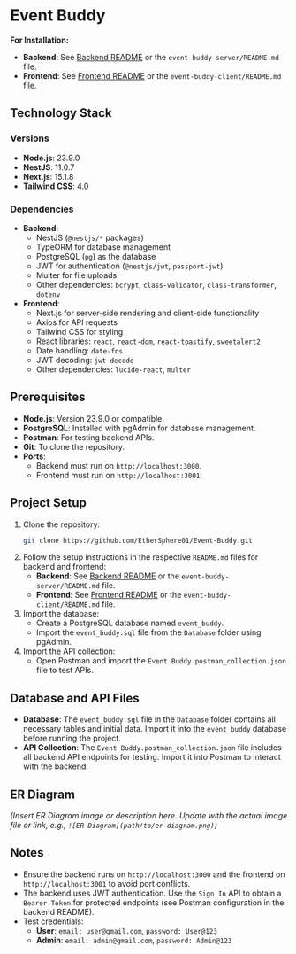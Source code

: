 # Event Buddy

**For Installation:**

- **Backend**: See [Backend README](https://github.com/EtherSphere01/Event-Buddy/tree/main/event-buddy-server#readme) or the `event-buddy-server/README.md` file.
- **Frontend**: See [Frontend README](https://github.com/EtherSphere01/Event-Buddy/tree/main/event-buddy-client#readme) or the `event-buddy-client/README.md` file.

## Technology Stack

### Versions

- **Node.js**: 23.9.0
- **NestJS**: 11.0.7
- **Next.js**: 15.1.8
- **Tailwind CSS**: 4.0

### Dependencies

- **Backend**:
  - NestJS (`@nestjs/*` packages)
  - TypeORM for database management
  - PostgreSQL (`pg`) as the database
  - JWT for authentication (`@nestjs/jwt`, `passport-jwt`)
  - Multer for file uploads
  - Other dependencies: `bcrypt`, `class-validator`, `class-transformer`, `dotenv`
- **Frontend**:
  - Next.js for server-side rendering and client-side functionality
  - Axios for API requests
  - Tailwind CSS for styling
  - React libraries: `react`, `react-dom`, `react-toastify`, `sweetalert2`
  - Date handling: `date-fns`
  - JWT decoding: `jwt-decode`
  - Other dependencies: `lucide-react`, `multer`

## Prerequisites

- **Node.js**: Version 23.9.0 or compatible.
- **PostgreSQL**: Installed with pgAdmin for database management.
- **Postman**: For testing backend APIs.
- **Git**: To clone the repository.
- **Ports**:
  - Backend must run on `http://localhost:3000`.
  - Frontend must run on `http://localhost:3001`.

## Project Setup

1. Clone the repository:
   ```bash
   git clone https://github.com/EtherSphere01/Event-Buddy.git
   ```
2. Follow the setup instructions in the respective `README.md` files for backend and frontend:
   - **Backend**: See [Backend README](#backend-setup) or the `event-buddy-server/README.md` file.
   - **Frontend**: See [Frontend README](#frontend-setup) or the `event-buddy-client/README.md` file.
3. Import the database:
   - Create a PostgreSQL database named `event_buddy`.
   - Import the `event_buddy.sql` file from the `Database` folder using pgAdmin.
4. Import the API collection:
   - Open Postman and import the `Event Buddy.postman_collection.json` file to test APIs.

## Database and API Files

- **Database**: The `event_buddy.sql` file in the `Database` folder contains all necessary tables and initial data. Import it into the `event_buddy` database before running the project.
- **API Collection**: The `Event Buddy.postman_collection.json` file includes all backend API endpoints for testing. Import it into Postman to interact with the backend.

## ER Diagram

_(Insert ER Diagram image or description here. Update with the actual image file or link, e.g., `![ER Diagram](path/to/er-diagram.png)`)_

## Notes

- Ensure the backend runs on `http://localhost:3000` and the frontend on `http://localhost:3001` to avoid port conflicts.
- The backend uses JWT authentication. Use the `Sign In` API to obtain a `Bearer Token` for protected endpoints (see Postman configuration in the backend README).
- Test credentials:
  - **User**: `email: user@gmail.com`, `password: User@123`
  - **Admin**: `email: admin@gmail.com`, `password: Admin@123`
